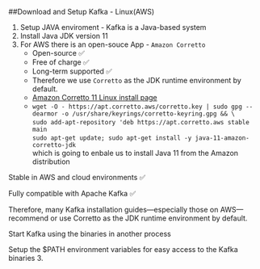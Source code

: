 ##Download and Setup Kafka - Linux(AWS)   
1. Setup JAVA enviroment - Kafka is a Java-based system
  1. Install Java JDK version 11
  2. For AWS there is an open-souce App - `Amazon Corretto`
     - Open-source ✅
     - Free of charge ✅
     - Long-term supported ✅  
     - Therefore we use `Corretto` as the JDK runtime environment by default.
     - [ Amazon Corretto 11 Linux install page](https://docs.aws.amazon.com/corretto/latest/corretto-11-ug/linux-info.html)
     - `wget -O - https://apt.corretto.aws/corretto.key | sudo gpg --dearmor -o /usr/share/keyrings/corretto-keyring.gpg && \ `  
        `sudo add-apt-repository 'deb https://apt.corretto.aws stable main`  
        `sudo apt-get update; sudo apt-get install -y java-11-amazon-corretto-jdk`  
         which is going to enbale us to install Java 11 from the Amazon distribution 


Stable in AWS and cloud environments ✅

Fully compatible with Apache Kafka ✅

Therefore, many Kafka installation guides—especially those on AWS—recommend or use Corretto as the JDK runtime environment by default.

Start Kafka using the binaries in another process

Setup the $PATH environment variables for easy access to the Kafka binaries
3. 
